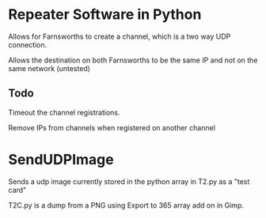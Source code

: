 # Repeater Software in Python
Allows for Farnsworths to create a channel, which is a two way UDP connection. 

Allows the destination on both Farnsworths to be the same IP and not on the same network (untested) 

## Todo
Timeout the channel registrations. 

Remove IPs from channels when registered on another channel


# SendUDPImage
Sends a udp image currently stored in the python array in T2.py as a "test card"

T2C.py is a dump from a PNG using Export to 365 array add on in Gimp. 
